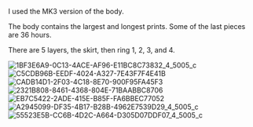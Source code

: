 I used the MK3 version of the body.

The body contains the largest and longest prints. Some of the last pieces are 36 hours. 

There are 5 layers, the skirt, then ring 1, 2, 3, and 4. 

![1BF3E6A9-0C13-4ACE-AF96-E11BC8C73832_4_5005_c](https://github.com/samsmithnz/R2D2/assets/8389039/5ebc70cb-886e-4eb5-a512-4cd693264a91)
![C5CDB96B-EEDF-4024-A327-7E43F7F4E41B](https://github.com/samsmithnz/R2D2/assets/8389039/c90ca65e-46fa-4c7f-b971-a0841818318c)
![CADB14D1-2F03-4C18-8E70-900F95FA45F3](https://github.com/samsmithnz/R2D2/assets/8389039/f8ca8f5a-3799-4a49-8010-b6a5beb4982e)
![2321B808-8461-4368-804E-71BAABBC8706](https://github.com/samsmithnz/R2D2/assets/8389039/1d8329ce-a30c-4ca6-8a5c-da7a4541272c)
![EB7C5422-2ADE-415E-B85F-FA6BBEC77052](https://github.com/samsmithnz/R2D2/assets/8389039/6b69d11e-68b4-4634-9b38-0305ca434a66)
![A2945099-DF35-4B17-B28B-4962E7539D29_4_5005_c](https://github.com/samsmithnz/R2D2/assets/8389039/70f314fd-241e-4496-ab16-a84ee0c357e3)
![55523E5B-CC6B-4D2C-A664-D305D07DDF07_4_5005_c](https://github.com/samsmithnz/R2D2/assets/8389039/5eb192e8-0c62-4547-81e3-1e0f62d7cb4a)

